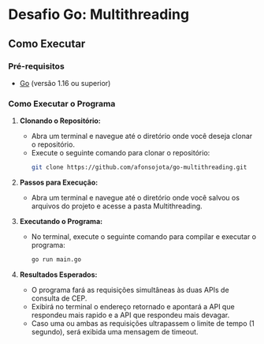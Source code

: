 # Desafio Go: Multithreading

## Como Executar

### Pré-requisitos

- [Go](https://golang.org/doc/install) (versão 1.16 ou superior)

### Como Executar o Programa

1. **Clonando o Repositório:**
    - Abra um terminal e navegue até o diretório onde você deseja clonar o repositório.
    - Execute o seguinte comando para clonar o repositório:
      ```bash
      git clone https://github.com/afonsojota/go-multithreading.git
2. **Passos para Execução:**
    - Abra um terminal e navegue até o diretório onde você salvou os arquivos do projeto e acesse a pasta Multithreading.


3. **Executando o Programa:**
    - No terminal, execute o seguinte comando para compilar e executar o programa:
      ```bash
      go run main.go
      ```

4. **Resultados Esperados:**
    - O programa fará as requisições simultâneas às duas APIs de consulta de CEP.
    - Exibirá no terminal o endereço retornado e apontará a API que respondeu mais rapido e a API que respondeu mais devagar.
    - Caso uma ou ambas as requisições ultrapassem o limite de tempo (1 segundo), será exibida uma mensagem de timeout.

